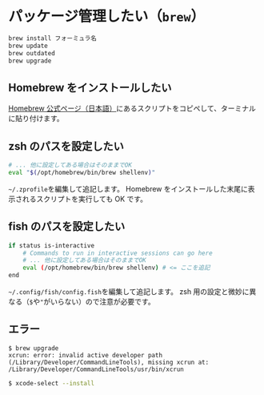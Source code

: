 # パッケージ管理したい（`brew`）

```bash
brew install フォーミュラ名
brew update
brew outdated
brew upgrade
```

## Homebrew をインストールしたい

[Homebrew 公式ページ（日本語）](https://brew.sh/index_ja)にあるスクリプトをコピペして、ターミナルに貼り付けます。

## zsh のパスを設定したい

```bash
# ... 他に設定してある場合はそのままでOK
eval "$(/opt/homebrew/bin/brew shellenv)"
```

`~/.zprofile`を編集して追記します。
Homebrew をインストールした末尾に表示されるスクリプトを実行しても OK です。

## fish のパスを設定したい

```bash
if status is-interactive
    # Commands to run in interactive sessions can go here
    # ... 他に設定してある場合はそのままでOK
    eval (/opt/homebrew/bin/brew shellenv) # <= ここを追記
end
```

`~/.config/fish/config.fish`を編集して追記します。
zsh 用の設定と微妙に異なる（`$`や`"`がいらない）ので注意が必要です。

## エラー

```
$ brew upgrade
xcrun: error: invalid active developer path (/Library/Developer/CommandLineTools), missing xcrun at: /Library/Developer/CommandLineTools/usr/bin/xcrun
```

```bash
$ xcode-select --install
```
